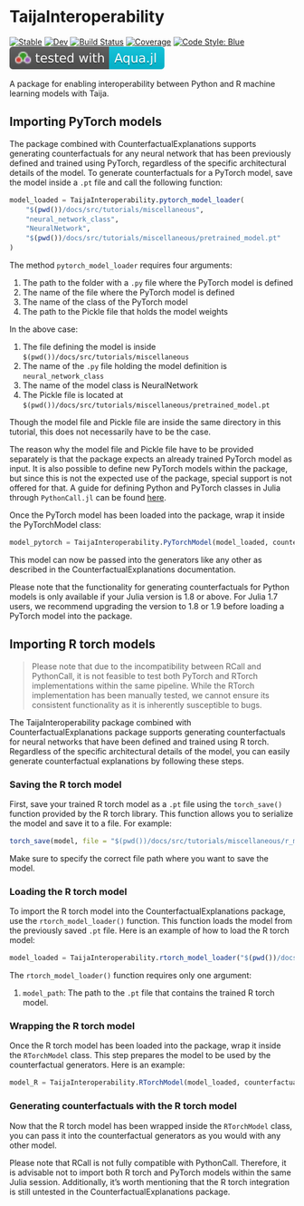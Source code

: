 # TaijaInteroperability

[![Stable](https://img.shields.io/badge/docs-stable-blue.svg)](https://JuliaTrustworthyAI.github.io/TaijaInteroperability.jl/stable/)
[![Dev](https://img.shields.io/badge/docs-dev-blue.svg)](https://JuliaTrustworthyAI.github.io/TaijaInteroperability.jl/dev/)
[![Build Status](https://github.com/JuliaTrustworthyAI/TaijaInteroperability.jl/actions/workflows/CI.yml/badge.svg?branch=main)](https://github.com/JuliaTrustworthyAI/TaijaInteroperability.jl/actions/workflows/CI.yml?query=branch%3Amain)
[![Coverage](https://codecov.io/gh/JuliaTrustworthyAI/TaijaInteroperability.jl/branch/main/graph/badge.svg)](https://codecov.io/gh/JuliaTrustworthyAI/TaijaInteroperability.jl)
[![Code Style: Blue](https://img.shields.io/badge/code%20style-blue-4495d1.svg)](https://github.com/invenia/BlueStyle)
[![Aqua QA](https://raw.githubusercontent.com/JuliaTesting/Aqua.jl/master/badge.svg)](https://github.com/JuliaTesting/Aqua.jl)

A package for enabling interoperability between Python and R machine learning models with Taija.

## Importing PyTorch models

The package combined with CounterfactualExplanations supports generating counterfactuals for any neural network that has been previously defined and trained using PyTorch, regardless of the specific architectural details of the model. To generate counterfactuals for a PyTorch model, save the model inside a `.pt` file and call the following function:

``` julia
model_loaded = TaijaInteroperability.pytorch_model_loader(
    "$(pwd())/docs/src/tutorials/miscellaneous",
    "neural_network_class",
    "NeuralNetwork",
    "$(pwd())/docs/src/tutorials/miscellaneous/pretrained_model.pt"
)
```

The method `pytorch_model_loader` requires four arguments:
1. The path to the folder with a `.py` file where the PyTorch model is defined
2. The name of the file where the PyTorch model is defined
3. The name of the class of the PyTorch model
4. The path to the Pickle file that holds the model weights

In the above case:
1. The file defining the model is inside `$(pwd())/docs/src/tutorials/miscellaneous`
2. The name of the `.py` file holding the model definition is `neural_network_class`
3. The name of the model class is NeuralNetwork
4. The Pickle file is located at `$(pwd())/docs/src/tutorials/miscellaneous/pretrained_model.pt`

Though the model file and Pickle file are inside the same directory in this tutorial, this does not necessarily have to be the case.

The reason why the model file and Pickle file have to be provided separately is that the package expects an already trained PyTorch model as input. It is also possible to define new PyTorch models within the package, but since this is not the expected use of the package, special support is not offered for that. A guide for defining Python and PyTorch classes in Julia through `PythonCall.jl` can be found [here](https://cjdoris.github.io/PythonCall.jl/stable/pythoncall-reference/#Create-classes).

Once the PyTorch model has been loaded into the package, wrap it inside the PyTorchModel class:

``` julia
model_pytorch = TaijaInteroperability.PyTorchModel(model_loaded, counterfactual_data.likelihood)
```

This model can now be passed into the generators like any other as described in the CounterfactualExplanations  documentation.

Please note that the functionality for generating counterfactuals for Python models is only available if your Julia version is 1.8 or above. For Julia 1.7 users, we recommend upgrading the version to 1.8 or 1.9 before loading a PyTorch model into the package.

## Importing R torch models

>   Please note that due to the incompatibility between RCall and PythonCall, it is not feasible to test both PyTorch and RTorch implementations within the same pipeline. While the RTorch implementation has been manually tested, we cannot ensure its consistent functionality as it is inherently susceptible to bugs.

The TaijaInteroperability package combined with CounterfactualExplanations package supports generating counterfactuals for neural networks that have been defined and trained using R torch. Regardless of the specific architectural details of the model, you can easily generate counterfactual explanations by following these steps.

### Saving the R torch model

First, save your trained R torch model as a `.pt` file using the `torch_save()` function provided by the R torch library. This function allows you to serialize the model and save it to a file. For example:

``` r
torch_save(model, file = "$(pwd())/docs/src/tutorials/miscellaneous/r_model.pt")
```

Make sure to specify the correct file path where you want to save the model.

### Loading the R torch model

To import the R torch model into the CounterfactualExplanations package, use the `rtorch_model_loader()` function. This function loads the model from the previously saved `.pt` file. Here is an example of how to load the R torch model:

``` julia
model_loaded = TaijaInteroperability.rtorch_model_loader("$(pwd())/docs/src/tutorials/miscellaneous/r_model.pt")
```

The `rtorch_model_loader()` function requires only one argument:
1. `model_path`: The path to the `.pt` file that contains the trained R torch model.

### Wrapping the R torch model

Once the R torch model has been loaded into the package, wrap it inside the `RTorchModel` class. This step prepares the model to be used by the counterfactual generators. Here is an example:

``` julia
model_R = TaijaInteroperability.RTorchModel(model_loaded, counterfactual_data.likelihood)
```

### Generating counterfactuals with the R torch model

Now that the R torch model has been wrapped inside the `RTorchModel` class, you can pass it into the counterfactual generators as you would with any other model.

Please note that RCall is not fully compatible with PythonCall. Therefore, it is advisable not to import both R torch and PyTorch models within the same Julia session. Additionally, it’s worth mentioning that the R torch integration is still untested in the CounterfactualExplanations package.
